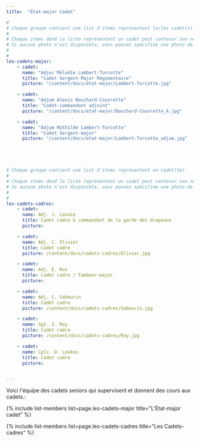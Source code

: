 ```yaml
---
title:  "État-major Cadet"  

#
# Chaque groupe contient une list d'items représentant le/les cadet(s).
#
# Chaque items dand la liste représentant un cadet peut contenur son nom, le titre (grade) et l'URL de sa photo. 
# Si aucune photo n'est disponible, vous pouvez spécifiée une photo de grade ou simplement le laissé vide afin d'indiqué au script d'utiliser une photo par défaut .
#
#
les-cadets-major:
    - cadet:
      name: "Adjuc Mélodie Lambert-Turcotte"
      title: "Cadet Sergent-Major Régimentaire"
      picture: "/content/docs/etat-major/Lambert-Turcotte.jpg"

    - cadet:
      name: "Adjum Alexis Bouchard-Couvrette"
      title: "Cadet-commandant adjoint"
      picture: "/content/docs/etat-major/Bouchard-Couvrette_A.jpg"

    - cadet:
      name: "Adjum Mathilde Lambert-Turcotte"
      title: "Cadet Sergent-major"
      picture: "/content/docs/etat-major/Lambert-Turcotte_adjum.jpg"





# Chaque groupe contient une list d'items représentant un cadet(te).
#
# Chaque items dand la liste représentant un cadet peut contenur son nom, le titre (grade) et l'URL de sa photo. 
# Si aucune photo n'est disponible, vous pouvez spécifiée une photo de grade ou simplement le laissé vide afin d'indiqué au script d'utiliser une photo par défaut .
#
#
les-cadets-cadres:
    - cadet: 
      name: Adj. J. Lavoie
      title: Cadet cadre & commandant de la garde des drapeaux
      picture: 

    - cadet: 
      name: Adj. C. Olivier
      title: Cadet cadre
      picture: /content/docs/cadets-cadres/Olivier.jpg

    - cadet: 
      name: Adj. E. Rus
      title: Cadet cadre / Tambour-major
      picture: 

    - cadet: 
      name: Adj. C. Sabourin
      title: Cadet cadre
      picture: /content/docs/cadets-cadres/Sabourin.jpg

    - cadet: 
      name: Sgt. Z. Roy
      title: Cadet cadre
      picture: /content/docs/cadets-cadres/Roy.jpg

    - cadet: 
      name: Cplc. D. Loukou
      title: Cadet cadre
      picture: 


---
```



Voici l'équipe des cadets seniors qui supervisent et donnent des cours aux cadets.:



{% include list-members 
    list=page.les-cadets-major
    title="L'État-major cadet" 
%}


{% include list-members 
    list=page.les-cadets-cadres
    title="Les Cadets-cadres"
%}